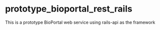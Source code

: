 prototype_bioportal_rest_rails
==============================

This is a prototype BioPortal web service using rails-api as the framework